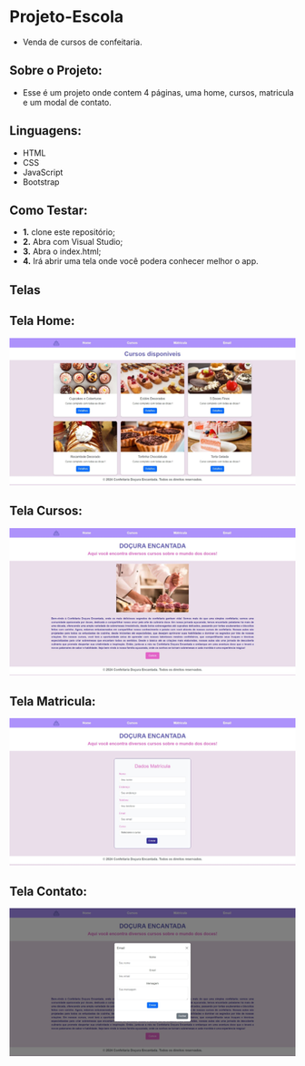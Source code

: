 # Projeto-Escola

- Venda de cursos de confeitaria.

## Sobre o Projeto:

- Esse é um projeto onde contem 4 páginas, uma home, cursos, matricula e um modal de contato.


## Linguagens:

- HTML
- CSS
- JavaScript
- Bootstrap

## Como Testar:

- **1.** clone este repositório;
- **2.** Abra com Visual Studio;
- **3.** Abra o index.html;
- **4.** Irá abrir uma tela onde você podera conhecer melhor o app.

## Telas

## Tela Home:

![Tela01](./Telas/img2.jpeg)

## Tela Cursos:

![Tela01](./Telas/img1.jpeg)

## Tela Matricula:

![Tela01](./Telas/img3.jpeg)

## Tela Contato:

![Tela01](./Telas/img4.jpeg)
